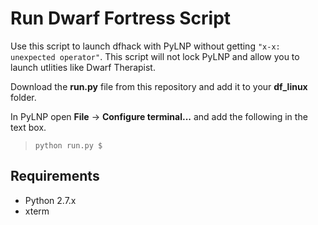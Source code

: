 # Run Dwarf Fortress Script

Use this script to launch dfhack with PyLNP without getting `"x-x: unexpected operator"`. This script will not lock PyLNP and allow you to launch utlities like Dwarf Therapist.

Download the **run.py** file from this repository and add it to your **df_linux** folder.

In PyLNP open **File** -> **Configure terminal...** and add the following in the text box.
> `python run.py $` 

Requirements
------------
* Python 2.7.x
* xterm
